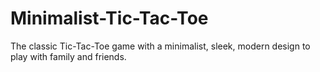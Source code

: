 # Minimalist-Tic-Tac-Toe

The classic Tic-Tac-Toe game with a minimalist, sleek, modern design to play with family and friends.
